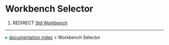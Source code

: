 # Workbench Selector
1.  REDIRECT [Std Workbench](Std_Workbench.md)



---
![](images/Right_arrow.png) [documentation index](../README.md) > Workbench Selector

